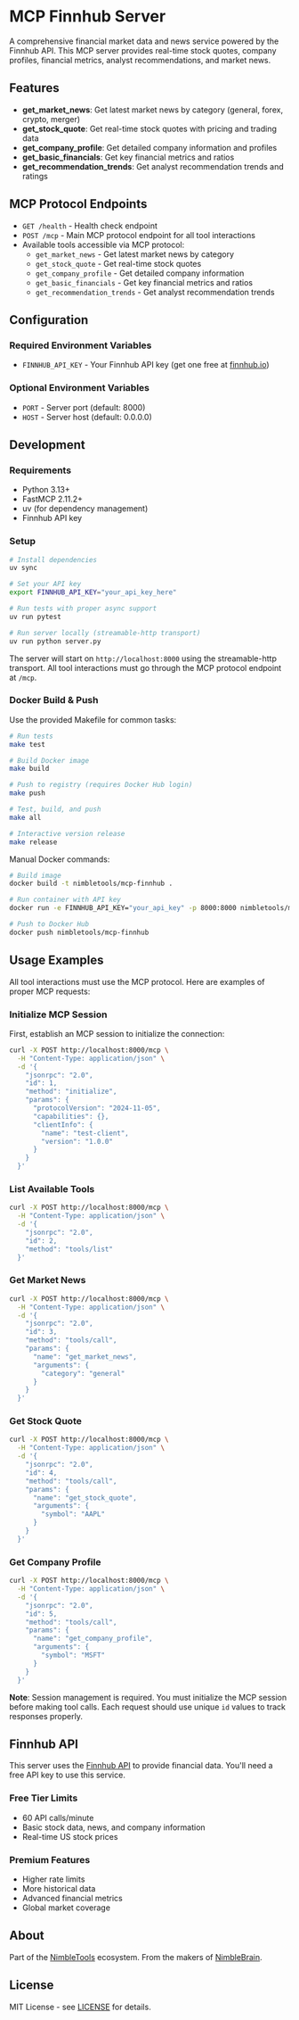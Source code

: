 # MCP Finnhub Server

A comprehensive financial market data and news service powered by the Finnhub API. This MCP server provides real-time stock quotes, company profiles, financial metrics, analyst recommendations, and market news.

## Features

- **get_market_news**: Get latest market news by category (general, forex, crypto, merger)
- **get_stock_quote**: Get real-time stock quotes with pricing and trading data
- **get_company_profile**: Get detailed company information and profiles
- **get_basic_financials**: Get key financial metrics and ratios
- **get_recommendation_trends**: Get analyst recommendation trends and ratings

## MCP Protocol Endpoints

- `GET /health` - Health check endpoint
- `POST /mcp` - Main MCP protocol endpoint for all tool interactions
- Available tools accessible via MCP protocol:
  - `get_market_news` - Get latest market news by category
  - `get_stock_quote` - Get real-time stock quotes
  - `get_company_profile` - Get detailed company information
  - `get_basic_financials` - Get key financial metrics and ratios
  - `get_recommendation_trends` - Get analyst recommendation trends

## Configuration

### Required Environment Variables

- `FINNHUB_API_KEY` - Your Finnhub API key (get one free at [finnhub.io](https://finnhub.io))

### Optional Environment Variables

- `PORT` - Server port (default: 8000)
- `HOST` - Server host (default: 0.0.0.0)

## Development

### Requirements

- Python 3.13+
- FastMCP 2.11.2+
- uv (for dependency management)
- Finnhub API key

### Setup

```bash
# Install dependencies
uv sync

# Set your API key
export FINNHUB_API_KEY="your_api_key_here"

# Run tests with proper async support
uv run pytest

# Run server locally (streamable-http transport)
uv run python server.py
```

The server will start on `http://localhost:8000` using the streamable-http transport. All tool interactions must go through the MCP protocol endpoint at `/mcp`.

### Docker Build & Push

Use the provided Makefile for common tasks:

```bash
# Run tests
make test

# Build Docker image
make build

# Push to registry (requires Docker Hub login)
make push

# Test, build, and push
make all

# Interactive version release
make release
```

Manual Docker commands:

```bash
# Build image
docker build -t nimbletools/mcp-finnhub .

# Run container with API key
docker run -e FINNHUB_API_KEY="your_api_key" -p 8000:8000 nimbletools/mcp-finnhub

# Push to Docker Hub
docker push nimbletools/mcp-finnhub
```

## Usage Examples

All tool interactions must use the MCP protocol. Here are examples of proper MCP requests:

### Initialize MCP Session

First, establish an MCP session to initialize the connection:

```bash
curl -X POST http://localhost:8000/mcp \
  -H "Content-Type: application/json" \
  -d '{
    "jsonrpc": "2.0",
    "id": 1,
    "method": "initialize",
    "params": {
      "protocolVersion": "2024-11-05",
      "capabilities": {},
      "clientInfo": {
        "name": "test-client",
        "version": "1.0.0"
      }
    }
  }'
```

### List Available Tools

```bash
curl -X POST http://localhost:8000/mcp \
  -H "Content-Type: application/json" \
  -d '{
    "jsonrpc": "2.0",
    "id": 2,
    "method": "tools/list"
  }'
```

### Get Market News

```bash
curl -X POST http://localhost:8000/mcp \
  -H "Content-Type: application/json" \
  -d '{
    "jsonrpc": "2.0",
    "id": 3,
    "method": "tools/call",
    "params": {
      "name": "get_market_news",
      "arguments": {
        "category": "general"
      }
    }
  }'
```

### Get Stock Quote

```bash
curl -X POST http://localhost:8000/mcp \
  -H "Content-Type: application/json" \
  -d '{
    "jsonrpc": "2.0",
    "id": 4,
    "method": "tools/call",
    "params": {
      "name": "get_stock_quote",
      "arguments": {
        "symbol": "AAPL"
      }
    }
  }'
```

### Get Company Profile

```bash
curl -X POST http://localhost:8000/mcp \
  -H "Content-Type: application/json" \
  -d '{
    "jsonrpc": "2.0",
    "id": 5,
    "method": "tools/call",
    "params": {
      "name": "get_company_profile",
      "arguments": {
        "symbol": "MSFT"
      }
    }
  }'
```

**Note**: Session management is required. You must initialize the MCP session before making tool calls. Each request should use unique `id` values to track responses properly.

## Finnhub API

This server uses the [Finnhub API](https://finnhub.io) to provide financial data. You'll need a free API key to use this service.

### Free Tier Limits

- 60 API calls/minute
- Basic stock data, news, and company information
- Real-time US stock prices

### Premium Features

- Higher rate limits
- More historical data
- Advanced financial metrics
- Global market coverage

## About

Part of the [NimbleTools](https://www.nimbletools.ai) ecosystem.
From the makers of [NimbleBrain](https://www.nimblebrain.ai). 

## License

MIT License - see [LICENSE](LICENSE) for details.
